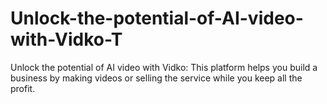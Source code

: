 # Unlock-the-potential-of-AI-video-with-Vidko-T
Unlock the potential of AI video with Vidko: This platform helps you build a business by making videos or selling the service while you keep all the profit.
